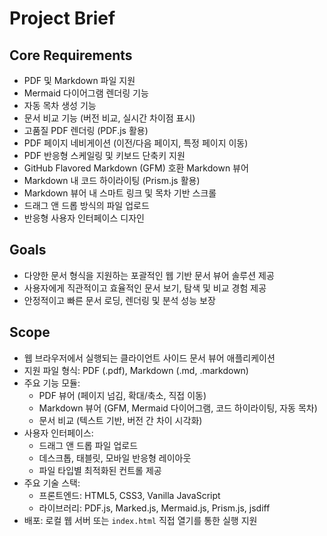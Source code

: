 # Project Brief

## Core Requirements

*   PDF 및 Markdown 파일 지원
*   Mermaid 다이어그램 렌더링 기능
*   자동 목차 생성 기능
*   문서 비교 기능 (버전 비교, 실시간 차이점 표시)
*   고품질 PDF 렌더링 (PDF.js 활용)
*   PDF 페이지 네비게이션 (이전/다음 페이지, 특정 페이지 이동)
*   PDF 반응형 스케일링 및 키보드 단축키 지원
*   GitHub Flavored Markdown (GFM) 호환 Markdown 뷰어
*   Markdown 내 코드 하이라이팅 (Prism.js 활용)
*   Markdown 뷰어 내 스마트 링크 및 목차 기반 스크롤
*   드래그 앤 드롭 방식의 파일 업로드
*   반응형 사용자 인터페이스 디자인

## Goals

*   다양한 문서 형식을 지원하는 포괄적인 웹 기반 문서 뷰어 솔루션 제공
*   사용자에게 직관적이고 효율적인 문서 보기, 탐색 및 비교 경험 제공
*   안정적이고 빠른 문서 로딩, 렌더링 및 분석 성능 보장

## Scope

*   웹 브라우저에서 실행되는 클라이언트 사이드 문서 뷰어 애플리케이션
*   지원 파일 형식: PDF (.pdf), Markdown (.md, .markdown)
*   주요 기능 모듈:
    *   PDF 뷰어 (페이지 넘김, 확대/축소, 직접 이동)
    *   Markdown 뷰어 (GFM, Mermaid 다이어그램, 코드 하이라이팅, 자동 목차)
    *   문서 비교 (텍스트 기반, 버전 간 차이 시각화)
*   사용자 인터페이스:
    *   드래그 앤 드롭 파일 업로드
    *   데스크톱, 태블릿, 모바일 반응형 레이아웃
    *   파일 타입별 최적화된 컨트롤 제공
*   주요 기술 스택:
    *   프론트엔드: HTML5, CSS3, Vanilla JavaScript
    *   라이브러리: PDF.js, Marked.js, Mermaid.js, Prism.js, jsdiff
*   배포: 로컬 웹 서버 또는 `index.html` 직접 열기를 통한 실행 지원
